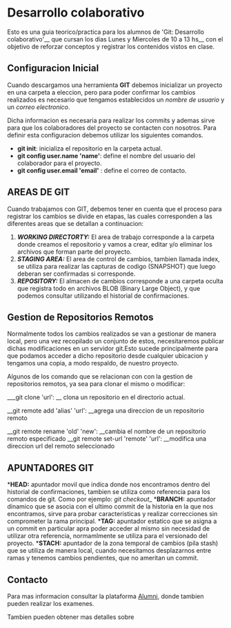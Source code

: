 # Desarrollo colaborativo

Esto es una guia teorico/practica para los alumnos de 'Git: Desarrollo colaborativo'__ que cursan los dias Lunes y Miercoles de 10 a 13 hs__ con el objetivo de reforzar conceptos y registrar los contenidos vistos en clase.

## Configuracion Inicial

Cuando descargamos una herramienta __GIT__ debemos inicializar un proyecto en una carpeta a eleccion, pero para poder confirmar los cambios realizados es necesario que tengamos establecidos un _nombre de usuario_ y un _correo electronico_.

Dicha informacion es necesaria para realizar los commits y ademas sirve para que los colaboradores del proyecto se contacten con nosotros. Para definir esta configuracion debemos utilizar los siguientes comandos.

* __git init__: inicializa el repositorio en la carpeta actual.
* __git config user.name 'name'__: define el nombre del usuario del colaborador para el proyecto.
* __git config user.email 'email'__ : define el correo de contacto.

## AREAS DE GIT

Cuando trabajamos con GIT, debemos tener en cuenta que el proceso para registrar los cambios se divide en etapas, las cuales corresponden a las diferentes areas que se detallan a continuacion:

1. ***WORKING DIRECTORTY:*** El area de trabajo corresponde a la carpeta donde creamos el repositorio y vamos a crear, editar y/o eliminar los archivos que forman parte del proyecto.
2. ***STAGING AREA:*** El area de control de cambios, tambien llamada index, se utiliza para realizar las capturas de codigo (SNAPSHOT) que luego deberan ser confirmadas si corresponde.
3. ***REPOSITORY:*** El almacen de cambios corresponde a una carpeta oculta que registra todo en archivos BLOB (Binary Large Object), y que podemos consultar utilizando el historial de confirmaciones.

## Gestion de Repositorios Remotos

Normalmente todos los cambios realizados se van a gestionar de manera local, pero una vez recopilado un conjunto de estos, necesitaremos publicar dichas modificaciones en un servidor git.Esto sucede principalmente para que podamos acceder a dicho repositorio desde cualquier ubicacion y tengamos una copia, a modo respaldo, de nuestro proyecto.

Algunos de los comando que se relacionan con con la gestion de repositorios remotos, ya sea para clonar el mismo o modificar:

___git clone 'url': __ clona un repositorio en el directorio actual.

__git remote add 'alias' 'url': __agrega una direccion de un repositorio remoto

__git remote rename 'old' 'new': __cambia el nombre de un repositorio remoto especificado
__git remote set-url 'remote' 'url': __modifica una direccion url del remoto seleccionado

## APUNTADORES GIT

*__HEAD:__ apuntador movil que indica donde nos encontramos dentro del historial de confirmaciones, tambien se utiliza como referencia para los comandos de git. Como por ejemplo: _git checkout__
*__BRANCH:__ apuntador dinamico que se asocia con el ultimo commit de la historia en la que nos encontramos, sirve para probar caracteristicas y realizar correcciones sin comprometer la rama principal.
*__TAG:__ apuntador estatico que se asigna a un commit en particular apra poder acceder al mismo sin necesidad de utilizar otra referencia, normamlmente se utiliza para el versionado del proyecto.
*__STACH:__ apuntador de la zona temporal de cambios (pila stash) que se utiliza de manera local, cuando necesitamos desplazarnos entre ramas y tenemos cambios pendientes, que no ameritan un commit.

## Contacto

Para mas informacion consultar la plataforma [Alumni](https://alumni.educacionIT), donde tambien pueden realizar los examenes.

Tambien pueden obtener mas detalles sobre 